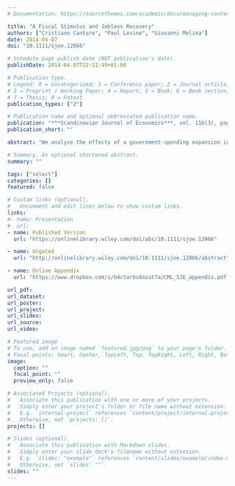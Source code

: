 ```yaml
---
# Documentation: https://sourcethemes.com/academic/docs/managing-content/

title: "A Fiscal Stimulus and Jobless Recovery"
authors: ["Cristiano Cantore", "Paul Levine", "Giovanni Melina"]
date: 2014-04-07
doi: "10.1111/sjoe.12066"

# Schedule page publish date (NOT publication's date).
publishDate: 2014-04-07T22:11:49+01:00

# Publication type.
# Legend: 0 = Uncategorized; 1 = Conference paper; 2 = Journal article;
# 3 = Preprint / Working Paper; 4 = Report; 5 = Book; 6 = Book section;
# 7 = Thesis; 8 = Patent
publication_types: ["2"]

# Publication name and optional abbreviated publication name.
publication: "***Scandinavian Journal of Economics***, vol. 116(3), pages 669-701, July."
publication_short: ""

abstract: "We analyze the effects of a government-spending expansion in a dynamic stochastic general equilibrium model with Mortensen–Pissarides labor-market frictions, deep habits in private and public consumption, investment adjustment costs, a constant elasticity of substitution (CES) production function, and adjustments in employment at both intensive and extensive margins. The combination of deep habits and CES technology is crucial. The presence of deep habits magnifies the responses of macroeconomic variables to a fiscal stimulus, while an elasticity of substitution between capital and labor in the range of available estimates allows the model to produce a scenario compatible with the observed jobless recovery."

# Summary. An optional shortened abstract.
summary: ""

tags: ["select"]
categories: []
featured: false

# Custom links (optional).
#   Uncomment and edit lines below to show custom links.
links:
#- name: Presentation
#  url:
- name: Published Version
  url: "https://onlinelibrary.wiley.com/doi/abs/10.1111/sjoe.12066"

- name: Ungated
  url: "http://onlinelibrary.wiley.com/doi/10.1111/sjoe.12066/abstract"

- name: Online Appendix
  url: "https://www.dropbox.com/s/b4ctarbu4azut7a/CML_SJE_appendix.pdf?dl=0"

url_pdf:
url_dataset:
url_poster:
url_project:
url_slides:
url_source:
url_video:

# Featured image
# To use, add an image named `featured.jpg/png` to your page's folder.
# Focal points: Smart, Center, TopLeft, Top, TopRight, Left, Right, BottomLeft, Bottom, BottomRight.
image:
  caption: ""
  focal_point: ""
  preview_only: false

# Associated Projects (optional).
#   Associate this publication with one or more of your projects.
#   Simply enter your project's folder or file name without extension.
#   E.g. `internal-project` references `content/project/internal-project/index.md`.
#   Otherwise, set `projects: []`.
projects: []

# Slides (optional).
#   Associate this publication with Markdown slides.
#   Simply enter your slide deck's filename without extension.
#   E.g. `slides: "example"` references `content/slides/example/index.md`.
#   Otherwise, set `slides: ""`.
slides: ""
---
```

